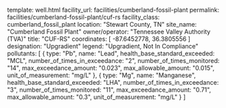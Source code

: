 template: well.html
facility_url: facilities/cumberland-fossil-plant
permalink: facilities/cumberland-fossil-plant/cuf-rs
facility_class: cumberland_fossil_plant
location: "Stewart County, TN"
site_name: "Cumberland Fossil Plant"
owner/operator: "Tennessee Valley Authority (TVA)"
title: "CUF-RS"
coordinates: [
  -87.6452778,
  36.3805556
]
designation: "Upgradient"
legend: "Upgradient, Not In Compliance"
pollutants: [
  {
  type: "Pb",
  name: "Lead",
  health_base_standard_exceeded: "MCL",
  number_of_times_in_exceedance: "2",
  number_of_times_monitored: "14",
  max_exceedance_amount: "0.023",
  max_allowable_amount: "0.015",
  unit_of_measurement: "mg/L"
  },
  {
  type: "Mg",
  name: "Manganese",
  health_base_standard_exceeded: "LHA",
  number_of_times_in_exceedance: "3",
  number_of_times_monitored: "11",
  max_exceedance_amount: "0.71",
  max_allowable_amount: "0.3",
  unit_of_measurement: "mg/L"
  }
]
